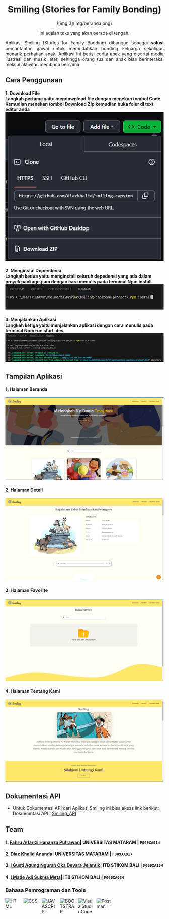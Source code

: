 <h1 align="center"> Smiling (Stories for Family Bonding) </h1>


<div style="text-align:center">
    ![img 3](img/beranda.png)
    <p>Ini adalah teks yang akan berada di tengah.</p>
</div>
<div align="center" style="text-align: justify">
  <p>Aplikasi Smiling (Stories for Family Bonding) dibangun sebagai <b>solusi</b> pemanfaatan gawai untuk memudahkan bonding keluarga sekaligus menarik perhatian   anak. Aplikasi ini berisi cerita anak yang disertai media ilustrasi dan musik latar, sehingga orang tua dan anak bisa berinteraksi melalui aktivitas membaca       bersama.</p>
</div>




## Cara Penggunaan
#### 1. Download File <br> Langkah pertama yaitu mendownload file dengan menekan tombol <b>Code</b> Kemudian menekan tombol <b>Download Zip</b> kemudian buka foler di text editor anda <br> ![img 1](img/download.png) 
  
#### 2. Menginstal Dependensi <br> Langkah kedua yaitu menginstall seluruh depedensi yang ada dalam proyek package.json dengan cara menulis pada terminal <b>Npm install</b> <br> ![img 2](img/npminstall.png)
  
#### 3. Menjalankan Aplikasi <br> Langkah ketiga yaitu menjalankan aplikasi dengan cara menulis pada terminal <b>Npm run start-dev</b> <br> ![img 2](img/npmrunstartdev.png)

## Tampilan Aplikasi
#### 1. Halaman Beranda <br> 
![img 3](img/beranda.png)

#### 2. Halaman Detail <br> 
![img 4](img/detail.png)

#### 3. Halaman Favorite <br> 
![img 5](img/favorite.png)

#### 4. Halaman Tentang Kami <br> 
![img 6](img/tentangkami.png)


## Dokumentasi API
* Untuk Dokumentasi API dari Aplikasi Smiling ini bisa akess link berikut: <br>
  Dokuemntasi API : [Smiling_API](https://smiling-api-docs.netlify.app/#/)

## Team
#### 1. [Fahru Alfarizi Hananza Putrawan](https://www.linkedin.com/in/fahru-alfarizi-hananza-putrawan-94379b26a/)| UNIVERSITAS MATARAM | `F009XA014`

#### 2. [Diaz Khalid Ananda](https://www.linkedin.com/in/diaz-khalid-ananda-5a135a267/)| UNIVERSITAS MATARAM | `F009XA017`

#### 3. [I Gusti Agung Ngurah Oka Devara Jelantik](https://www.linkedin.com/in/okadevara/)| ITB STIKOM BALI | `F060XA154`

#### 4. [I Made Adi Sukma Meta](https://www.linkedin.com/in/adi-sukma-a5485b176/)| ITB STIKOM BALI | `F060XA084`

### Bahasa Pemrograman dan Tools
[<img align="left" alt="HTML" width="48px" height="48" src="https://img.icons8.com/color/48/html-5--v1.png" style="padding-right:10px;" />][webdev]
[<img align="left" alt="CSS" width="48px" height="48" src="https://img.icons8.com/plasticine/48/css3.png" style="padding-right:10px;" />][webdev]
[<img align="left" alt="JAVASCRIPT" width="48px" height="48" src="https://img.icons8.com/color/48/javascript--v1.png" style="padding-right:10px;" />][webdev]
[<img align="left" alt="BOOTSTRAP" width="48px" height="48" src="https://img.icons8.com/color/48/bootstrap.png" style="padding-right:10px;" />][webdev]
[<img align="left" alt="VisualStudioCode" width="48px"  height="48" src="https://img.icons8.com/color/48/visual-studio-code-2019.png" style="padding-right:10px;" />][webdev]
[<img align="left" alt="Postman" width="48px" height="48" src="https://img.icons8.com/external-tal-revivo-color-tal-revivo/48/external-postman-is-the-only-complete-api-development-environment-logo-color-tal-revivo.png" style="padding-right:10px;" />][webdev]

<br />
<br />

[webdev]: https://github.com/fahrual/fahrual
